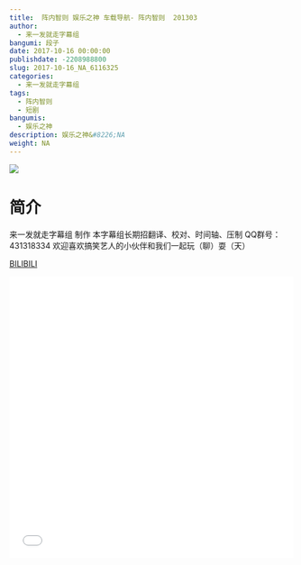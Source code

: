 ```yaml
---
title:  阵内智则 娱乐之神 车载导航- 阵内智则  201303
author: 
  - 来一发就走字幕组
bangumi: 段子
date: 2017-10-16 00:00:00
publishdate: -2208988800
slug: 2017-10-16_NA_6116325
categories: 
  - 来一发就走字幕组
tags: 
  - 阵内智则
  - 短剧
bangumis: 
  - 娱乐之神
description: 娱乐之神&#8226;NA
weight: NA
---
```


![](https://i.imgur.com/CUmDGAJ.jpg)

# 简介  
来一发就走字幕组 制作 本字幕组长期招翻译、校对、时间轴、压制   QQ群号：431318334 欢迎喜欢搞笑艺人的小伙伴和我们一起玩（聊）耍（天）

  [BILIBILI](https://www.bilibili.com/video/av6116325/)


<div class="vcontainer">  <iframe class='video' src="//www.bilibili.com/blackboard/player.html?aid=6116325" width="100%" height="500" frameborder="0" allowfullscreen="allowfullscreen"></iframe></div>
